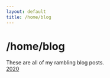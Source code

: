 ```yaml
---
layout: default
title: /home/blog
---
```

# /home/blog
These are all of my rambling blog posts.  
<a href="/posts/2020/2020.html" class="current">2020</a>
